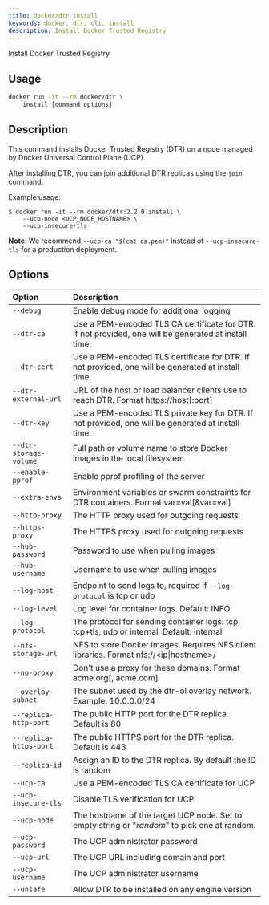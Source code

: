 ```yaml
---
title: docker/dtr install
keywords: docker, dtr, cli, install
description: Install Docker Trusted Registry
---
```

Install Docker Trusted Registry

## Usage

```bash
docker run -it --rm docker/dtr \
    install [command options]
```

## Description

This command installs Docker Trusted Registry (DTR) on a node managed by Docker Universal Control Plane (UCP).

After installing DTR, you can join additional DTR replicas using the `join` command.

Example usage:

    $ docker run -it --rm docker/dtr:2.2.0 install \
        --ucp-node <UCP_NODE_HOSTNAME> \
        --ucp-insecure-tls
    

**Note**: We recommend `--ucp-ca "$(cat ca.pem)"` instead of `--ucp-insecure-tls` for a production deployment.

## Options

| Option                 | Description                                                                                           |
|:---------------------- |:----------------------------------------------------------------------------------------------------- |
| `--debug`              | Enable debug mode for additional logging                                                              |
| `--dtr-ca`             | Use a PEM-encoded TLS CA certificate for DTR. If not provided, one will be generated at install time. |
| `--dtr-cert`           | Use a PEM-encoded TLS certificate for DTR. If not provided, one will be generated at install time.    |
| `--dtr-external-url`   | URL of the host or load balancer clients use to reach DTR. Format https://host[:port]                 |
| `--dtr-key`            | Use a PEM-encoded TLS private key for DTR. If not provided, one will be generated at install time.    |
| `--dtr-storage-volume` | Full path or volume name to store Docker images in the local filesystem                               |
| `--enable-pprof`       | Enable pprof profiling of the server                                                                  |
| `--extra-envs`         | Environment variables or swarm constraints for DTR containers. Format var=val[&var=val]               |
| `--http-proxy`         | The HTTP proxy used for outgoing requests                                                             |
| `--https-proxy`        | The HTTPS proxy used for outgoing requests                                                            |
| `--hub-password`       | Password to use when pulling images                                                                   |
| `--hub-username`       | Username to use when pulling images                                                                   |
| `--log-host`           | Endpoint to send logs to, required if `--log-protocol` is tcp or udp                                  |
| `--log-level`          | Log level for container logs. Default: INFO                                                           |
| `--log-protocol`       | The protocol for sending container logs: tcp, tcp+tls, udp or internal. Default: internal             |
| `--nfs-storage-url`    | NFS to store Docker images. Requires NFS client libraries. Format nfs://<ip\|hostname>/<mountpoint>  |
| `--no-proxy`           | Don't use a proxy for these domains. Format acme.org[, acme.com]                                      |
| `--overlay-subnet`     | The subnet used by the dtr-ol overlay network. Example: 10.0.0.0/24                                   |
| `--replica-http-port`  | The public HTTP port for the DTR replica. Default is 80                                               |
| `--replica-https-port` | The public HTTPS port for the DTR replica. Default is 443                                             |
| `--replica-id`         | Assign an ID to the DTR replica. By default the ID is random                                          |
| `--ucp-ca`             | Use a PEM-encoded TLS CA certificate for UCP                                                          |
| `--ucp-insecure-tls`   | Disable TLS verification for UCP                                                                      |
| `--ucp-node`           | The hostname of the target UCP node. Set to empty string or "*random*" to pick one at random.         |
| `--ucp-password`       | The UCP administrator password                                                                        |
| `--ucp-url`            | The UCP URL including domain and port                                                                 |
| `--ucp-username`       | The UCP administrator username                                                                        |
| `--unsafe`             | Allow DTR to be installed on any engine version                                                       |